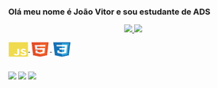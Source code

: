 ### Olá meu nome é João Vitor e sou estudante de ADS

<div align="center">
  <a href="https://github.com/bRRAAz">
  <img height="180em" src="https://github-readme-stats.vercel.app/api?username=bRRAAz&show_icons=true&theme=dark&include_all_commits=true&count_private=true"/>
  <img height="182em" src="https://github-readme-stats.vercel.app/api/top-langs/?username=bRRAAz&layout=compact&langs_count=7&theme=dark"/>
</div>

  <div style="display: inline_block"><br>
  <img align="center" alt="braz-Js" height="30" width="40" src="https://raw.githubusercontent.com/devicons/devicon/master/icons/javascript/javascript-plain.svg">
  <img align="center" alt="braz-HTML" height="30" width="40" src="https://raw.githubusercontent.com/devicons/devicon/master/icons/html5/html5-original.svg">
  <img align="center" alt="braz-CSS" height="30" width="40" src="https://raw.githubusercontent.com/devicons/devicon/master/icons/css3/css3-original.svg">
</div>
  
 ## 
  <div> 
  <a href="https://www.instagram.com/jvbraz.t/" target="_blank"><img src="https://img.shields.io/badge/-Instagram-%23E4405F?style=for-the-badge&logo=instagram&logoColor=white" target="_blank"></a>
  <a href = "mailto:jvtomedi@gmail.com"><img src="https://img.shields.io/badge/-Gmail-%23333?style=for-the-badge&logo=gmail&logoColor=white" target="_blank"></a>
  <a href="https://www.linkedin.com/in/joão-vitor-braz-677a73235/" target="_blank"><img src="https://img.shields.io/badge/-LinkedIn-%230077B5?style=for-the-badge&logo=linkedin&logoColor=white" target="_blank"></a> 
</div>
